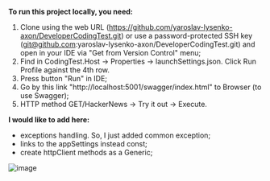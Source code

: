 **To run this project locally, you need:**
1. Clone using the web URL (https://github.com/yaroslav-lysenko-axon/DeveloperCodingTest.git) or use a password-protected SSH key (git@github.com:yaroslav-lysenko-axon/DeveloperCodingTest.git) and open in your IDE via "Get from Version Control" menu;
2. Find in CodingTest.Host -> Properties -> launchSettings.json. Click Run Profile against the 4th row.
3. Press button "Run" in IDE;
4. Go by this link "http://localhost:5001/swagger/index.html" to Browser (to use Swagger);
5. HTTP method GET/HackerNews -> Try it out -> Execute.

**I would like to add here:**
- exceptions handling. So, I just added common exception;
- links to the appSettings instead const;
- create httpClient methods as a Generic; 

![image](https://github.com/yaroslav-lysenko-axon/DeveloperCodingTest/assets/88324041/2f80e48c-f8e4-4118-ab3d-5bb94a720855)

